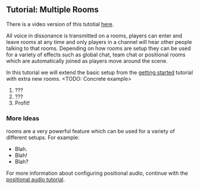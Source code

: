 ## Tutorial: Multiple Rooms

There is a video version of this tutotial [here](TODO).

All voice in dissonance is transmitted on a rooms, players can enter and leave rooms at any time and only players in a channel will hear other people talking to that rooms. Depending on how rooms are setup they can be used for a variety of effects such as global chat, team chat or positional rooms which are automatically joined as players move around the scene.

In this tutorial we will extend the basic setup from the [getting started](Tutorial---Getting-Started) tutorial with extra new rooms. <TODO: Concrete example>

1. ???
1. ???
1. Profit!

### More Ideas

rooms are a very powerful feature which can be used for a variety of different setups. For example:

 - Blah.
 - Blah!
 - Blah?
 
For more information about configuring positional audio, continue with the [positional audio tutorial](Tutorial---Positional-Audio).